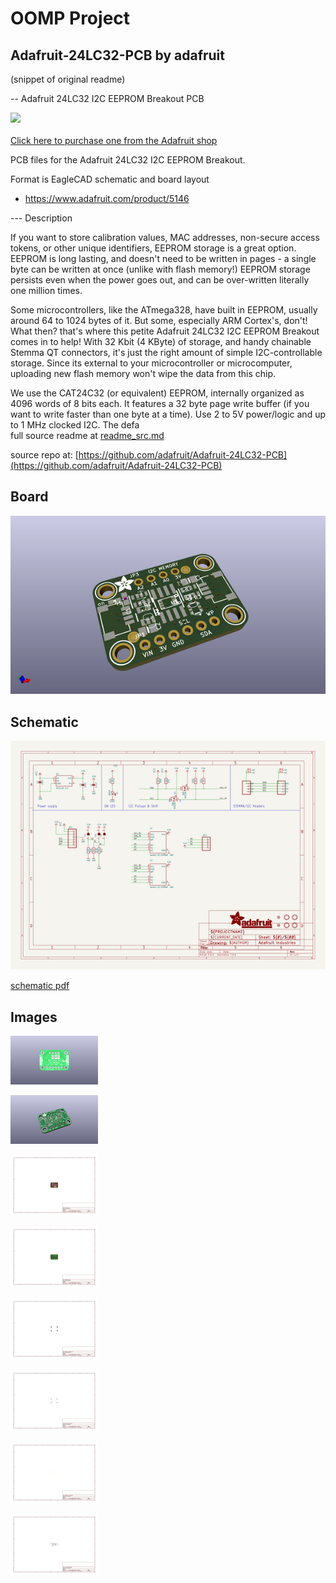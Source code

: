 # OOMP Project  
## Adafruit-24LC32-PCB  by adafruit  
  
(snippet of original readme)  
  
-- Adafruit 24LC32 I2C EEPROM Breakout PCB  
  
<a href="http://www.adafruit.com/products/5146"><img src="assets/5146.jpg?raw=true" width="500px"><br/>  
Click here to purchase one from the Adafruit shop</a>  
  
PCB files for the Adafruit 24LC32 I2C EEPROM Breakout.   
  
Format is EagleCAD schematic and board layout  
* https://www.adafruit.com/product/5146  
  
--- Description  
  
If you want to store calibration values, MAC addresses, non-secure access tokens, or other unique identifiers, EEPROM storage is a great option. EEPROM is long lasting, and doesn't need to be written in pages - a single byte can be written at once (unlike with flash memory!) EEPROM storage persists even when the power goes out, and can be over-written literally one million times.  
  
Some microcontrollers, like the ATmega328, have built in EEPROM, usually around 64 to 1024 bytes of it. But some, especially ARM Cortex's, don't! What then? that's where this petite Adafruit 24LC32 I2C EEPROM Breakout comes in to help! With 32 Kbit (4 KByte) of storage, and handy chainable Stemma QT connectors, it's just the right amount of simple I2C-controllable storage. Since its external to your microcontroller or microcomputer, uploading new flash memory won't wipe the data from this chip.  
  
We use the CAT24C32 (or equivalent) EEPROM, internally organized as 4096 words of 8 bits each. It features a 32 byte page write buffer (if you want to write faster than one byte at a time). Use 2 to 5V power/logic and up to 1 MHz clocked I2C. The defa  
  full source readme at [readme_src.md](readme_src.md)  
  
source repo at: [https://github.com/adafruit/Adafruit-24LC32-PCB](https://github.com/adafruit/Adafruit-24LC32-PCB)  
## Board  
  
[![working_3d.png](working_3d_600.png)](working_3d.png)  
## Schematic  
  
[![working_schematic.png](working_schematic_600.png)](working_schematic.png)  
  
[schematic pdf](working_schematic.pdf)  
## Images  
  
[![working_3D_bottom.png](working_3D_bottom_140.png)](working_3D_bottom.png)  
  
[![working_3D_top.png](working_3D_top_140.png)](working_3D_top.png)  
  
[![working_assembly_page_01.png](working_assembly_page_01_140.png)](working_assembly_page_01.png)  
  
[![working_assembly_page_02.png](working_assembly_page_02_140.png)](working_assembly_page_02.png)  
  
[![working_assembly_page_03.png](working_assembly_page_03_140.png)](working_assembly_page_03.png)  
  
[![working_assembly_page_04.png](working_assembly_page_04_140.png)](working_assembly_page_04.png)  
  
[![working_assembly_page_05.png](working_assembly_page_05_140.png)](working_assembly_page_05.png)  
  
[![working_assembly_page_06.png](working_assembly_page_06_140.png)](working_assembly_page_06.png)  
